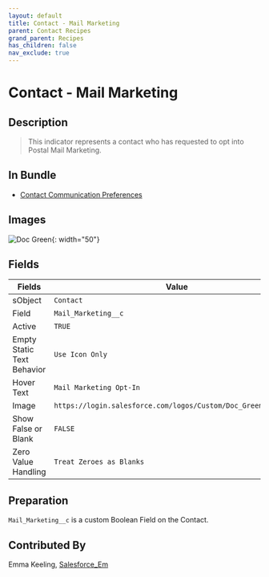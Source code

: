 ```yaml
---
layout: default
title: Contact - Mail Marketing
parent: Contact Recipes
grand_parent: Recipes
has_children: false
nav_exclude: true
---
```



# Contact - Mail Marketing

## Description
> This indicator represents a contact who has requested to opt into Postal Mail Marketing.

## In Bundle
* [Contact Communication Preferences](../contact/bundle-contact-communication-preferences.md)

## Images 

![Doc Green](https://login.salesforce.com/logos/Custom/Doc_Green/logo.png){: width="50"}

## Fields

Fields | Value
-- | --
sObject | `Contact`
Field | `Mail_Marketing__c`
Active | `TRUE`
Empty Static Text Behavior | `Use Icon Only`
Hover Text | `Mail Marketing Opt-In`
Image | `https://login.salesforce.com/logos/Custom/Doc_Green/logo.png`
Show False or Blank | `FALSE`
Zero Value Handling | `Treat Zeroes as Blanks`

## Preparation
`Mail_Marketing__c` is a custom Boolean Field on the Contact.

## Contributed By
Emma Keeling, [Salesforce_Em](https://github.com/Salesforce-Em)